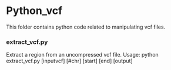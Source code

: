 # Python_vcf
This folder contains python code related to manipulating vcf files.

### extract_vcf.py
Extract a region from an uncompressed vcf file.
Usage: python extract_vcf.py [inputvcf] [#chr] [start] [end] [output]
